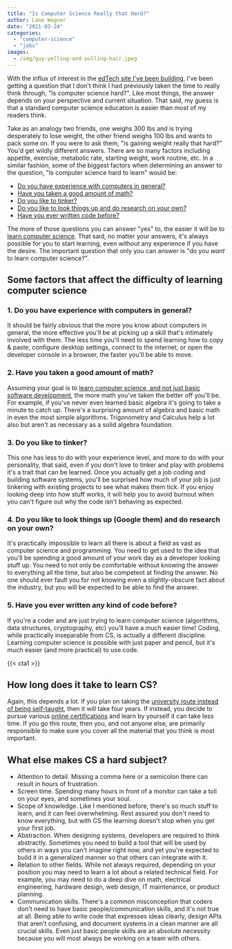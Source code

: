 ```yaml
---
title: "Is Computer Science Really that Hard?"
author: Lane Wagner
date: "2021-03-24"
categories: 
  - "computer-science"
  - "jobs"
images:
  - /img/guy-yelling-and-pulling-hair.jpeg
---
```


With the influx of interest in the [edTech site I've been building](https://qvault.io/), I've been getting a question that I don't think I had previously taken the time to really think through, "Is computer science hard?". Like most things, the answer depends on your perspective and current situation. That said, my guess is that a standard computer science education is easier than most of my readers think.

Take as an analogy two friends, one weighs 300 lbs and is trying desperately to lose weight, the other friend weighs 100 lbs and wants to pack some on. If you were to ask them, "is gaining weight really that hard?" You'd get wildly different answers. There are so many factors including appetite, exercise, metabolic rate, starting weight, work routine, etc. In a similar fashion, some of the biggest factors when determining an answer to the question, "Is computer science hard to learn" would be:

- [Do you have experience with computers in general?](#experience-computers)
- [Have you taken a good amount of math?](#math)
- [Do you like to tinker?](#tinker)
- [Do you like to look things up and do research on your own?](#research)
- [Have you ever written code before?](#code)

The more of those questions you can answer "yes" to, the easier it will be to [learn computer science](https://qvault.io/2020/11/18/comprehensive-guide-to-learn-computer-science-online/). That said, no matter your answers, it's always possible for you to start learning, even without any experience if you have the desire. The important question that only you can answer is "do you _want_ to learn computer science?".

## Some factors that affect the difficulty of learning computer science

### 1\. Do you have experience with computers in general?

It should be fairly obvious that the more you know about computers in general, the more effective you'll be at picking up a skill that's intimately involved with them. The less time you'll need to spend learning how to copy & paste, configure desktop settings, connect to the internet, or open the developer console in a browser, the faster you'll be able to move.

### 2\. Have you taken a good amount of math?

Assuming your goal is to [learn computer science, and not just basic software development](https://qvault.io/2020/12/17/computer-science-vs-software-engineering/), the more math you've taken the better off you'll be. For example, if you've never even learned basic algebra it's going to take a minute to catch up. There's a surprising amount of algebra and basic math in even the most simple algorithms. Trigonometry and Calculus help a lot also but aren't as necessary as a solid algebra foundation.

### 3\. Do you like to tinker?

This one has less to do with your experience level, and more to do with your personality, that said, even if you don't love to tinker and play with problems it's a trait that can be learned. Once you actually get a job coding and building software systems, you'll be surprised how much of your job is just tinkering with existing projects to see what makes them tick. If you enjoy looking deep into how stuff works, it will help you to avoid burnout when you can't figure out why the code isn't behaving as expected.

### 4\. Do you like to look things up (Google them) and do research on your own?

It's practically impossible to learn all there is about a field as vast as computer science and programming. You need to get used to the idea that you'll be spending a good amount of your work day as a developer looking stuff up. You need to not only be comfortable without knowing the answer to everything all the time, but also be competent at finding the answer. No one should ever fault you for not knowing even a slightly-obscure fact about the industry, but you will be expected to be able to find the answer.

### 5\. Have you ever written any kind of code before?

If you're a coder and are just trying to learn computer science (algorithms, data structures, cryptography, etc) you'll have a much easier time! Coding, while practically inseparable from CS, is actually a different discipline. Learning computer science is possible with just paper and pencil, but it's much easier (and more practical) to use code.

{{< cta1 >}}

## How long does it take to learn CS?

Again, this depends a lot. If you plan on taking the [university route instead of being self-taught](https://qvault.io/2020/12/02/difference-between-certificate-or-degree-in-2021/), then it will take four years. If instead, you decide to pursue various [online certifications](https://qvault.io/2020/12/15/guide-to-certificate-in-computer-science/) and learn by yourself it can take less time. If you go this route, then you, and not anyone else, are primarily responsible to make sure you cover all the material that you think is most important.

## What else makes CS a hard subject?

- Attention to detail. Missing a comma here or a semicolon there can result in hours of frustration.
- Screen time. Spending many hours in front of a monitor can take a toll on your eyes, and sometimes your soul.
- Scope of knowledge. Like I mentioned before, there's so much stuff to learn, and it can feel overwhelming. Rest assured you don't need to know everything, but with CS the learning doesn't stop when you get your first job.
- Abstraction. When designing systems, developers are required to think abstractly. Sometimes you need to build a tool that will be used by others in ways you can't imagine right now, and yet you're expected to build it in a generalized manner so that others can integrate with it.
- Relation to other fields. While not always required, depending on your position you may need to learn a lot about a related technical field. For example, you may need to do a deep dive on math, electrical engineering, hardware design, web design, IT maintenance, or product planning.
- Communication skills. There's a common misconception that coders don't need to have basic people/communication skills, and it's not true at all. Being able to write code that expresses ideas clearly, design APIs that aren't confusing, and document systems in a clean manner are all crucial skills. Even just basic people skills are an absolute necessity because you will most always be working on a team with others.
